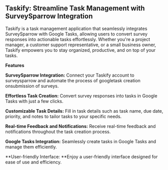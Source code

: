 ## Taskify: Streamline Task Management with SurveySparrow Integration
Taskify is a task management application that seamlessly integrates SurveySparrow with Google Tasks, allowing users to convert survey responses into actionable tasks effortlessly. Whether you're a project manager, a customer support representative, or a small business owner, Taskify empowers you to stay organized, productive, and on top of your tasks.

**Features**

**SurveySparrow Integration:** Connect your Taskify account to surveysparrow and automate the process of googletask creation onsubmission of surveys.

**Effortless Task Creation:** Convert survey responses into tasks in Google Tasks with just a few clicks.

**Customizable Task Details:** Fill in task details such as task name, due date, priority, and notes to tailor tasks to your specific needs.

**Real-time Feedback and Notifications:** Receive real-time feedback and notifications throughout the task creation process.

**Google Tasks Integration:** Seamlessly create tasks in Google Tasks and manage them efficiently.

**User-friendly Interface: **Enjoy a user-friendly interface designed for ease of use and efficiency.
